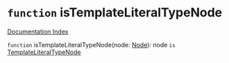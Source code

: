 # `function` isTemplateLiteralTypeNode

[Documentation Index](../README.md)

`function` isTemplateLiteralTypeNode(node: [Node](../interface.Node/README.md)): node `is` [TemplateLiteralTypeNode](../interface.TemplateLiteralTypeNode/README.md)


